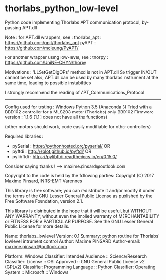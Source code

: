 # thorlabs_python_low-level
Python code implementing Thorlabs APT communication protocol, by-passing APT.dll

Note : for APT.dll wrappers, see :
thorlabs_apt : https://github.com/qpit/thorlabs_apt
pyAPT : https://github.com/mcleung/PyAPT/

For another wrapper using low-level, see :
thorpy : https://github.com/UniNE-CHYN/thorpy

Motivations : 'LLSetGetDigOPs' method is not in APT.dll
So trigger IN/OUT cannot be set
also, APT.dll can be used by many thorlabs instrument at the same  time, leading to possible instabilities

I strongly recommend the reading of APT_Communications_Protocol

---------------------------------------------------------

Config used for testing : 
Windows
Python 3.5 (Anaconda 3)
Tried with a BBD102 controller for a MLS203 motor (Thorlabs) only
BBD102 Firmware version : 1.1.6 (1.1.1 does not have all the functions)

(other motors should work, code easily modifiable for other controllers)


Required libraries :
- pySerial : https://pythonhosted.org/pyserial/
OR 
- pyftdi : http://eblot.github.io/pyftdi/
OR 
- pylibftdi : https://pylibftdi.readthedocs.io/en/0.15.0/


Consider saying thanks ! --> maxime.pinsard@outlook.com


Copyright to the code is held by the following parties:
Copyright (C) 2017 Maxime Pinsard, INRS-EMT Varennes

This library is free software; you can redistribute it and/or
modify it under the terms of the GNU Lesser General Public
License as published by the Free Software Foundation, version 2.1.

This library is distributed in the hope that it will be useful,
but WITHOUT ANY WARRANTY; without even the implied warranty of
MERCHANTABILITY or FITNESS FOR A PARTICULAR PURPOSE.  See the GNU
Lesser General Public License for more details.

Name: thorlabs_lowlevel
Version: 0.1
Summary: python routine for Thorlabs' lowlevel intrument control
Author: Maxime PINSARD
Author-email: maxime.pinsard@outlook.com

Platform: Windows
Classifier: Intended Audience :: Science/Research
Classifier: License :: OSI Approved :: GNU General Public License v2 (GPLv2)
Classifier: Programming Language :: Python
Classifier: Operating System :: Microsoft :: Windows

